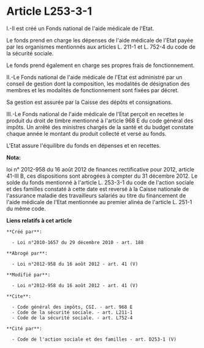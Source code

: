 # Article L253-3-1

I.-Il est créé un Fonds national de l'aide médicale de l'Etat. 

Le fonds prend en charge les dépenses de l'aide médicale de l'Etat payée par les organismes mentionnés aux articles L. 211-1
et L. 752-4 du code de la sécurité sociale. 

Le fonds prend également en charge ses propres frais de fonctionnement. 

II.-Le Fonds national de l'aide médicale de l'Etat est administré par un conseil de gestion dont la composition, les
modalités de désignation des membres et les modalités de fonctionnement sont fixées par décret. 

Sa gestion est assurée par la Caisse des dépôts et consignations. 

III.-Le Fonds national de l'aide médicale de l'Etat perçoit en recettes le produit du droit de timbre mentionné à l'article
968 E du code général des impôts. Un arrêté des ministres chargés de la santé et du budget constate chaque année le montant
du produit collecté et versé au fonds.

L'Etat assure l'équilibre du fonds en dépenses et en recettes.

**Nota:**

loi n° 2012-958 du 16 août 2012 de finances rectificative pour 2012, article 41-III B, ces dispositions sont abrogées à
compter du 31 décembre 2012. Le solde du fonds mentionné à l'article L. 253-3-1 du code de l'action sociale et des familles
constaté à cette date est reversé à la Caisse nationale de l'assurance maladie des travailleurs salariés au titre du
financement de l'aide médicale de l'Etat mentionnée au premier alinéa de l'article L. 251-1 du même code.

**Liens relatifs à cet article**

	**Créé par**:

	  - Loi n°2010-1657 du 29 décembre 2010 - art. 188

	**Abrogé par**:

	  - Loi n°2012-958 du 16 août 2012 - art. 41 (V)

	**Modifié par**:

	  - Loi n°2012-958 du 16 août 2012 - art. 41 (V)

	**Cite**:

	  - Code général des impôts, CGI. - art. 968 E
	  - Code de la sécurité sociale. - art. L211-1
	  - Code de la sécurité sociale. - art. L752-4

	**Cité par**:

	  - Code de l'action sociale et des familles - art. D253-1 (V)
